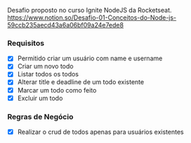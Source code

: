 Desafio proposto no curso Ignite NodeJS da Rocketseat.
https://www.notion.so/Desafio-01-Conceitos-do-Node-js-59ccb235aecd43a6a06bf09a24e7ede8

### Requisitos

- [x] Permitido criar um usuário com name e username
- [x] Criar um novo todo
- [x] Listar todos os todos
- [x] Alterar title e deadline de um todo existente
- [x] Marcar um todo como feito
- [x] Excluir um todo

### Regras de Negócio

- [x] Realizar o crud de todos apenas para usuários existentes
